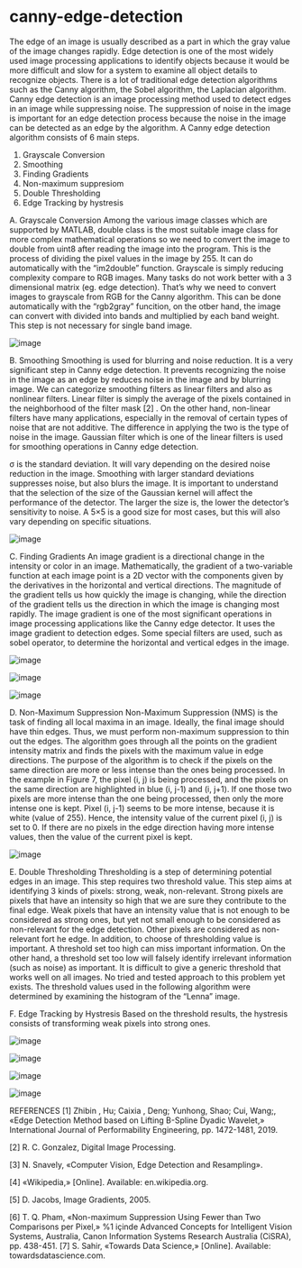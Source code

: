 # canny-edge-detection

The edge of an image is usually described as a part in which the gray value of the image changes rapidly. Edge detection is one of the most widely used image processing applications to identify objects because it would be more difficult and slow for a system to examine all object details to recognize objects. There is a lot of traditional edge detection algorithms such as the Canny algorithm, the Sobel algorithm, the Laplacian algorithm. Canny edge detection is an image processing method used to detect edges in an image while suppressing noise. The suppression of noise in the image is important for an edge detection process because the noise in the image can be detected as an edge by the algorithm. A Canny edge detection algorithm consists of 6 main steps.

1. Grayscale Conversion
2. Smoothing
3. Finding Gradients
4. Non-maximum suppresiom
5. Double Thresholding
6. Edge Tracking by hystresis

A. Grayscale Conversion
Among the various image classes which are supported by MATLAB, double class is the most suitable image class for more complex mathematical operations so we need to convert the image to double from uint8 after reading the image into the program. This is the process of dividing the pixel values in the image by 255. It can do automatically with the “im2double” function. Grayscale is simply reducing complexity compare to RGB images. Many tasks do not work better with a 3 dimensional matrix (eg. edge detection). That’s why we need to convert images to grayscale from RGB for the Canny algorithm. This can be done automatically with the “rgb2gray” funcition, on the otber hand, the image can convert with divided into bands and multiplied by each band weight. This step is not necessary for single band image.

![image](https://github.com/sevvaldurmazbilek/canny-edge-detection/assets/59259659/cd724b7b-3de0-4106-a81d-88dabaa0c7f9)


B. Smoothing
Smoothing is used for blurring and noise reduction. It is a very significant step in Canny edge detection. It prevents recognizing the noise in the image as an edge by reduces noise in the image and by blurring image. We can categorize smoothing filters as linear filters and also as nonlinear filters. Linear filter is simply the average of the pixels contained in the neighborhood of the filter mask [2] . On the other hand, non-linear filters have many applications, especially in the removal of certain types of noise that are not additive. The difference in applying the two is the type of noise in the image. Gaussian filter which is one of the linear filters is used for smoothing operations in Canny edge detection.

σ is the standard deviation. It will vary depending on the desired noise reduction in the image. Smoothing with larger standard deviations suppresses noise, but also blurs the image. It is important to understand that the selection of the size of the Gaussian kernel will affect the performance of the detector. The larger the size is, the lower the detector’s sensitivity to noise. A 5×5 is a good size for most cases, but this will also vary depending on specific situations.

![image](https://github.com/sevvaldurmazbilek/canny-edge-detection/assets/59259659/53222ae1-0627-4d42-8253-75af5f66d8ee)


C. Finding Gradients
An image gradient is a directional change in the intensity or color in an image. Mathematically, the gradient of a two-variable function at each image point is a 2D vector with the components given by the derivatives in the horizontal and vertical directions. The magnitude of the gradient tells us how quickly the image is changing, while the direction of the gradient tells us the direction in which the image is changing most rapidly. The image gradient is one of the most significant operations in image processing applications like the Canny edge detector. It uses the image gradient to detection edges. Some special filters are used, such as sobel operator, to determine the horizontal and vertical edges in the image.

![image](https://github.com/sevvaldurmazbilek/canny-edge-detection/assets/59259659/277a262f-ede1-4e37-b810-c49e54a5c591)

![image](https://github.com/sevvaldurmazbilek/canny-edge-detection/assets/59259659/56b9b393-5c34-49ff-a410-326c9aa7b03c)

![image](https://github.com/sevvaldurmazbilek/canny-edge-detection/assets/59259659/6ac52ee0-7d42-46cf-b24c-3b72095025a7)


D. Non-Maximum Suppression
Non-Maximum Suppression (NMS) is the task of finding all local maxima in an image. Ideally, the final image should have thin edges. Thus, we must perform non-maximum suppression to thin out the edges. The algorithm goes through all the points on the gradient intensity matrix and finds the pixels with the maximum value in edge directions. The purpose of the algorithm is to check if the pixels on the same direction are more or less intense than the ones being processed. In the example in Figure 7, the pixel (i, j) is being processed, and the pixels on the same direction are highlighted in blue (i, j-1) and (i, j+1). If one those two pixels are more intense than the one being processed, then only the more intense one is kept. Pixel (i, j-1) seems to be more intense, because it is white (value of 255). Hence, the intensity value of the current pixel (i, j) is set to 0. If there are no pixels in the edge direction having more intense values, then the value of the current pixel is kept.

![image](https://github.com/sevvaldurmazbilek/canny-edge-detection/assets/59259659/a5eb9484-ee58-4428-ac1f-ea27067c0619)


E. Double Thresholding
Thresholding is a step of determining potential edges in an image. This step requires two threshold value. This step aims at identifying 3 kinds of pixels: strong, weak, non-relevant. Strong pixels are pixels that have an intensity so high that we are sure they contribute to the final edge. Weak pixels that have an intensity value that is not enough to be considered as strong ones, but yet not small enough to be considered as non-relevant for the edge detection. Other pixels are considered as non-relevant fort he edge. In addition, to choose of thresholding value is important. A threshold set too high can miss important information. On the other hand, a threshold set too low will falsely identify irrelevant information (such as noise) as important. It is difficult to give a generic threshold that works well on all images. No tried and tested approach to this problem yet exists. The threshold values used in the following algorithm were determined by examining the histogram of the “Lenna” image.

F. Edge Tracking by Hystresis
Based on the threshold results, the hystresis consists of transforming weak pixels into strong ones.

![image](https://github.com/sevvaldurmazbilek/canny-edge-detection/assets/59259659/7dd38894-29b1-4a83-9859-b58c9cb52a0d)

![image](https://github.com/sevvaldurmazbilek/canny-edge-detection/assets/59259659/15f9a19f-c048-41a8-b4b8-9197b652461e)

![image](https://github.com/sevvaldurmazbilek/canny-edge-detection/assets/59259659/5121985a-c237-40a0-9d7a-c7186bb16ae5)

![image](https://github.com/sevvaldurmazbilek/canny-edge-detection/assets/59259659/4fe1b849-11b4-47c5-af2e-4a6b05d2a867)





REFERENCES
[1] Zhibin , Hu; Caixia , Deng; Yunhong, Shao; Cui, Wang;, «Edge Detection Method based on Lifting B-Spline Dyadic Wavelet,» International Journal of Performability Engineering, pp. 1472-1481, 2019.

[2] R. C. Gonzalez, Digital Image Processing.

[3] N. Snavely, «Computer Vision, Edge Detection and Resampling».

[4] «Wikipedia,» [Online]. Available: en.wikipedia.org.

[5] D. Jacobs, Image Gradients, 2005.

[6] T. Q. Pham, «Non-maximum Suppression Using Fewer than Two Comparisons per Pixel,» %1 içinde Advanced Concepts for Intelligent Vision Systems, Australia, Canon Information Systems Research Australia (CiSRA), pp. 438-451.
[7] S. Sahir, «Towards Data Science,» [Online]. Available: towardsdatascience.com.




